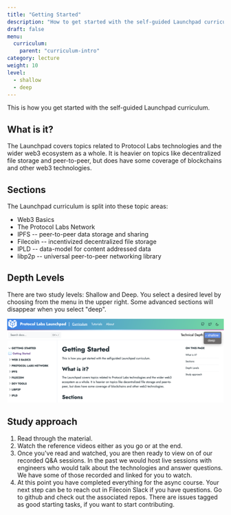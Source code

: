 ```yaml
---
title: "Getting Started"
description: "How to get started with the self-guided Launchpad curriculum."
draft: false
menu:
  curriculum:
    parent: "curriculum-intro"
category: lecture
weight: 10
level:
  - shallow
  - deep
---
```


This is how you get started with the self-guided Launchpad curriculum.

## What is it?

The Launchpad covers topics related to Protocol Labs technologies and the wider
web3 ecosystem as a whole. It is heavier on topics like decentralized file
storage and peer-to-peer, but does have some coverage of blockchains and other
web3 technologies.

## Sections

The Launchpad curriculum is split into these topic areas:

- Web3 Basics
- The Protocol Labs Network
- IPFS -- peer-to-peer data storage and sharing
- Filecoin -- incentivized decentralized file storage
- IPLD -- data-model for content addressed data
- libp2p -- universal peer-to-peer networking library

## Depth Levels

There are two study levels: Shallow and Deep. You select a desired level by
choosing from the menu in the upper right. Some advanced sections will
disappear when you select "deep".

![Levels](levels.png)

## Study approach

1. Read through the material.
2. Watch the reference videos either as you go or at the end.
3. Once you've read and watched, you are then ready to view on of our recorded
   Q&A sessions. In the past we would host live sessions with engineers who would
   talk about the technologies and answer questions. We have some of those
   recorded and linked for you to watch.
4. At this point you have completed everything for the async course. Your next step
   can be to reach out in Filecoin Slack if you have questions. Go to github
   and check out the associated repos. There are issues tagged as good starting tasks, if
   you want to start contributing.
